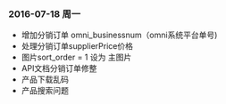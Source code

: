 ### 2016-07-18 周一
- 增加分销订单 omni_businessnum（omni系统平台单号)
- 处理分销订单supplierPrice价格
- 图片sort_order = 1 设为 主图片
- API文档分销订单修整
- 产品下载乱码
- 产品搜索问题